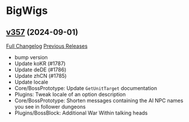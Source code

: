 # BigWigs

## [v357](https://github.com/BigWigsMods/BigWigs/tree/v357) (2024-09-01)
[Full Changelog](https://github.com/BigWigsMods/BigWigs/compare/v356.1...v357) [Previous Releases](https://github.com/BigWigsMods/BigWigs/releases)

- bump version  
- Update koKR (#1787)  
- Update deDE (#1786)  
- Update zhCN (#1785)  
- Update locale  
- Core/BossPrototype: Update `GetUnitTarget` documentation  
- Plugins: Tweak locale of an option description  
- Core/BossPrototype: Shorten messages containing the AI NPC names you see in follower dungeons  
- Plugins/BossBlock: Additional War Within talking heads  
